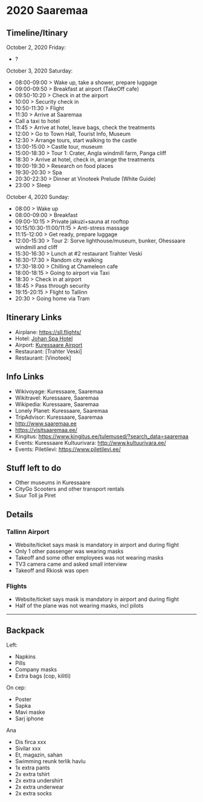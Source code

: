# 2020 Saaremaa


## Timeline/Itinary

October 2, 2020 Friday:
- ?

October 3, 2020 Saturday:
- 08:00-09:00 > Wake up, take a shower, prepare luggage
- 09:00-09:50 > Breakfast at airport (TakeOff cafe)
- 09:50-10:20 > Check in at the airport
- 10:00 > Security check in
- 10:50-11:30 > Flight
- 11:30 > Arrive at Saaremaa
- Call a taxi to hotel
- 11:45 > Arrive at hotel, leave bags, check the treatments
- 12:00 > Go to Town Hall, Tourist Info, Museum
- 12:30 > Arrange tours, start walking to the castle
- 13:00-15:00 > Castle tour, museum
- 15:00-18:30 > Tour 1: Crater, Angla windmill farm, Panga cliff
- 18:30 > Arrive at hotel, check in, arrange the treatments
- 19:00-19:30 > Research on food places
- 19:30-20:30 > Spa
- 20:30-22:30 > Dinner at Vinoteek Prelude (White Guide)
- 23:00 > Sleep

October 4, 2020 Sunday:
- 08:00 > Wake up
- 08:00-09:00 > Breakfast
- 09:00-10:15 > Private jakuzi+sauna at rooftop
- 10:15/10:30-11:00/11:15 > Anti-stress massage
- 11:15-12:00 > Get ready, prepare luggage
- 12:00-15:30 > Tour 2: Sorve lighthouse/museum, bunker, Ohessaare windmill and cliff
- 15:30-16:30 > Lunch at #2 restaurant Trahter Veski
- 16:30-17:30 > Random city walking
- 17:30-18:00 > Chilling at Chameleon cafe
- 18:00-18:15 > Going to airport via Taxi
- 18:30 > Check in at airport
- 18:45 > Pass through security
- 19:15-20:15 > Flight to Tallinn
- 20:30 > Going home via Tram

## Itinerary Links

- Airplane: <https://sll.flights/>
- Hotel: [Johan Spa Hotel](https://www.johan.ee/)
- Airport: [Kuressaare Airport](http://www.kuressaare-airport.ee/eng) 
- Restaurant: [Trahter Veski]
- Restaurant: [Vinoteek]

## Info Links

- Wikivoyage: Kuressaare, Saaremaa
- Wikitravel: Kuressaare, Saaremaa
- Wikipedia: Kuressaare, Saaremaa
- Lonely Planet: Kuressaare, Saaremaa
- TripAdvisor: Kuressaare, Saaremaa
- http://www.saaremaa.ee
- https://visitsaaremaa.ee/
- Kingitus: https://www.kingitus.ee/tulemused/?search_data=saaremaa
- Events: Kuressaare Kultuurivara: <http://www.kultuurivara.ee/>
- Events: Piletilevi: <https://www.piletilevi.ee/>

## Stuff left to do

- Other museums in Kuressaare
- CityGo Scooters and other transport rentals
- Suur Toll ja Piret

## Details

### Tallinn Airport
- Website/ticket says mask is mandatory in airport and during flight
- Only 1 other passenger was wearing masks
- Takeoff and some other employees was not wearing masks
- TV3 camera came and asked small interview
- Takeoff and Rkiosk was open

### Flights
- Website/ticket says mask is mandatory in airport and during flight
- Half of the plane was not wearing masks, incl pilots

---

## Backpack

Left:
- Napkins
- Pills
- Company masks
- Extra bags (cop, kilitli)

On cep:
- Poster
- Sapka
- Mavi maske
- Sarj iphone

Ana
- Dis firca xxx
- Sivilar  xxx
- Et, magazin, sahan
- Swimming reunk terlik havlu
- 1x extra pants
- 2x extra tshirt
- 2x extra undershirt
- 2x extra underwear
- 2x extra socks
